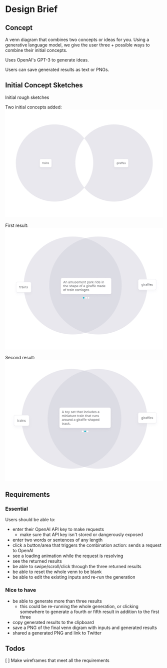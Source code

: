 # Design Brief

## Concept

A venn diagram that combines two concepts or ideas for you. Using a generative language model, we give the user three + possible ways to combine their initial concepts.

Uses OpenAI's GPT-3 to generate ideas.

Users can save generated results as text or PNGs.

## Initial Concept Sketches

Initial rough sketches

Two initial concepts added:
![](images/sketch1.jpg)

First result:
![](images/sketch2.jpg)

Second result:
![](images/sketch3.jpg)

## Requirements

### Essential

Users should be able to:
- enter their OpenAI API key to make requests
  - make sure that API key isn't stored or dangerously exposed
- enter two words or sentences of any length
- click a button/area that triggers the combination action: sends a request to OpenAI
- see a loading animation while the request is resolving
- see the returned results
- be able to swipe/scroll/click through the three returned results
- be able to reset the whole venn to be blank
- be able to edit the existing inputs and re-run the generation

### Nice to have

- be able to generate more than three results
  - this could be re-running the whole generation, or clicking somewhere to generate a fourth or fifth result in addition to the first three
- copy generated results to the clipboard
- save a PNG of the final venn digram with inputs and generated results
- shared a generated PNG and link to Twitter

## Todos

[ ] Make wireframes that meet all the requirements
